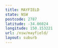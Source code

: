 ```yaml
---
title: MAYFIELD
state: NSW
postcode: 2787
latitude: -34.06024
longitude: 150.153221
url: /nsw/mayfield/
layout: suburb
---
```

